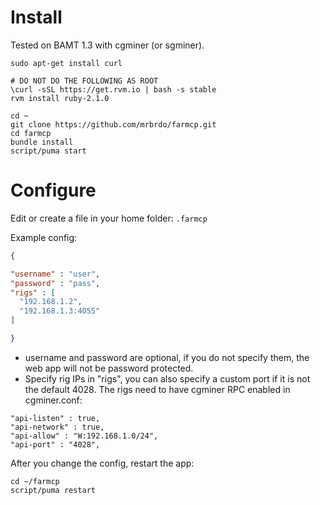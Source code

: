 # Install

Tested on BAMT 1.3 with cgminer (or sgminer).

```
sudo apt-get install curl

# DO NOT DO THE FOLLOWING AS ROOT
\curl -sSL https://get.rvm.io | bash -s stable
rvm install ruby-2.1.0

cd ~
git clone https://github.com/mrbrdo/farmcp.git
cd farmcp
bundle install
script/puma start
```

# Configure

Edit or create a file in your home folder: `.farmcp`

Example config:

```json
{

"username" : "user",
"password" : "pass",
"rigs" : [
  "192.168.1.2",
  "192.168.1.3:4055"
]

}
```

* username and password are optional, if you do not specify them, the web app will not be password protected.
* Specify rig IPs in "rigs", you can also specify a custom port if it is not the default 4028. The rigs need to have cgminer RPC enabled in cgminer.conf:

```
"api-listen" : true,
"api-network" : true,
"api-allow" : "W:192.168.1.0/24",
"api-port" : "4028",
```

After you change the config, restart the app:

```
cd ~/farmcp
script/puma restart
```
